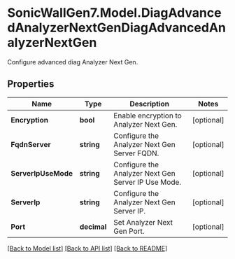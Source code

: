 # SonicWallGen7.Model.DiagAdvancedAnalyzerNextGenDiagAdvancedAnalyzerNextGen
Configure advanced diag Analyzer Next Gen.

## Properties

Name | Type | Description | Notes
------------ | ------------- | ------------- | -------------
**Encryption** | **bool** | Enable encryption to Analyzer Next Gen. | [optional] 
**FqdnServer** | **string** | Configure the Analyzer Next Gen Server FQDN. | [optional] 
**ServerIpUseMode** | **string** | Configure the Analyzer Next Gen Server IP Use Mode. | [optional] 
**ServerIp** | **string** | Configure the Analyzer Next Gen Server IP. | [optional] 
**Port** | **decimal** | Set Analyzer Next Gen Port. | [optional] 

[[Back to Model list]](../README.md#documentation-for-models) [[Back to API list]](../README.md#documentation-for-api-endpoints) [[Back to README]](../README.md)

